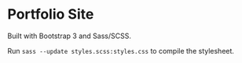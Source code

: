 # Portfolio Site

Built with Bootstrap 3 and Sass/SCSS.

Run `sass --update styles.scss:styles.css` to compile the stylesheet.
